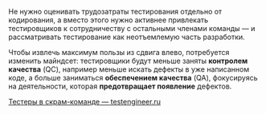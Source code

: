 Не нужно оценивать трудозатраты тестирования отдельно от кодирования, а вместо этого нужно активнее привлекать тестировщиков к сотрудничеству с остальными членами команды — и рассматривать тестирование как неотъемлемую часть разработки.

Чтобы извлечь максимум пользы из сдвига влево, потребуется изменить майндсет: тестировщики будут меньше заняты **контролем качества** (QC), например меньше искать дефекты в уже написанном коде, а больше заниматься **обеспечением качества** (QA), фокусируясь на деятельности, которая **предотвращает появление** дефектов.

[Тестеры в скрам-команде — testengineer.ru](https://testengineer.ru/testers-must-have-a-place-in-a-scrum-team/)